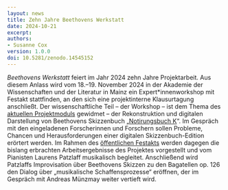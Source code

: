 ```yaml
---
layout: news
title: Zehn Jahre Beethovens Werkstatt
date: 2024-10-21
excerpt:
authors:
- Susanne Cox
version: 1.0.0
doi: 10.5281/zenodo.14545152
---
```



_Beethovens Werkstatt_ feiert im Jahr 2024 zehn Jahre Projektarbeit. Aus diesem Anlass wird vom 18.–19. November 2024 in der Akademie der Wissenschaften und der Literatur in Mainz ein Expert*innenworkshop mit Festakt stattfinden, an den sich eine projektinterne Klausurtagung anschließt.
Der wissenschaftliche Teil – der Workshop – ist dem Thema des [aktuellen Projektmoduls] gewidmet – der Rekonstruktion und digitalen Darstellung von Beethovens Skizzenbuch „[Notirungsbuch K]“. Im Gespräch mit den eingeladenen Forscherinnen und Forschern sollen Probleme, Chancen und Herausforderungen einer digitalen Skizzenbuch-Edition erörtert werden.
Im Rahmen des [öffentlichen Festakts] werden dagegen die bislang erbrachten Arbeitsergebnisse des Projektes vorgestellt und vom Pianisten Laurens Patzlaff musikalisch begleitet. Anschließend wird Patzlaffs Improvisation über Beethovens Skizzen zu den Bagatellen op. 126 den Dialog über „musikalische Schaffensprozesse“ eröffnen, der im Gespräch mit Andreas Münzmay weiter vertieft wird.

[aktuellen Projektmoduls]: https://beethovens-werkstatt.de/modul-4/
[Notirungsbuch K]: https://beethovens-werkstatt.de/zum-notirungsbuch-k/
[öffentlichen Festakts]: https://www.adwmainz.de/kalender/eintrag/zehn-jahre-beethovens-werkstatt-kompositionsprozesse-im-digitalen-fokus.html

